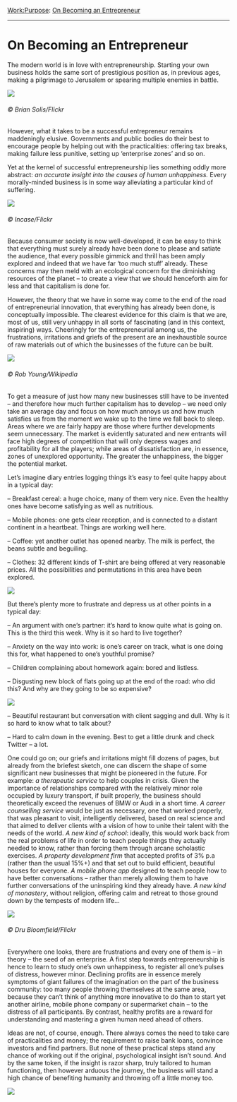 [Work:](https://www.theschooloflife.com/thebookoflife/category/work/)[Purpose](https://www.theschooloflife.com/thebookoflife/category/work/purpose/): [On Becoming an Entrepreneur](https://www.theschooloflife.com/thebookoflife/how-to-become-an-entrepreneur/)

* * *

# On Becoming an Entrepreneur

The modern world is in love with entrepreneurship. Starting your own business holds the same sort of prestigious position as, in previous ages, making a pilgrimage to Jerusalem or spearing multiple enemies in battle.

![](https://www.theschooloflife.com/thebookoflife/wp-content/uploads/2014/10/2696198607_a6f3f7cd02_o-1024x683.jpg)

###### © Brian Solis/Flickr

However, what it takes to be a successful entrepreneur remains maddeningly elusive. Governments and public bodies do their best to encourage people by helping out with the practicalities: offering tax breaks, making failure less punitive, setting up ‘enterprise zones’ and so on.

Yet at the kernel of successful entrepreneurship lies something oddly more abstract: _an accurate insight into the causes of human unhappiness._ Every morally-minded business is in some way alleviating a particular kind of suffering.

![](https://www.theschooloflife.com/thebookoflife/wp-content/uploads/2014/10/435243946_a96dde8632_o-1024x769.png)

###### © Incase/Flickr

Because consumer society is now well-developed, it can be easy to think that everything must surely already have been done to please and satiate the audience, that every possible gimmick and thrill has been amply explored and indeed that we have far ‘too much stuff’ already. These concerns may then meld with an ecological concern for the diminishing resources of the planet – to create a view that we should henceforth aim for less and that capitalism is done for.

However, the theory that we have in some way come to the end of the road of entrepreneurial innovation, that everything has already been done, is conceptually impossible. The clearest evidence for this claim is that we are, most of us, still very unhappy in all sorts of fascinating (and in this context, inspiring) ways. Cheeringly for the entrepreneurial among us, the frustrations, irritations and griefs of the present are an inexhaustible source of raw materials out of which the businesses of the future can be built.

![](https://www.theschooloflife.com/thebookoflife/wp-content/uploads/2014/10/True_Blood_Season_2_Poster_In_Times_Square_3619207070-1024x681.jpg)

###### © Rob Young/Wikipedia

To get a measure of just how many new businesses still have to be invented – and therefore how much further capitalism has to develop – we need only take an average day and focus on how much annoys us and how much satisfies us from the moment we wake up to the time we fall back to sleep. Areas where we are fairly happy are those where further developments seem unnecessary. The market is evidently saturated and new entrants will face high degrees of competition that will only depress wages and profitability for all the players; while areas of dissatisfaction are, in essence, zones of unexplored opportunity. The greater the unhappiness, the bigger the potential market.

Let’s imagine diary entries logging things it’s easy to feel quite happy about in a typical day:

– Breakfast cereal: a huge choice, many of them very nice. Even the healthy ones have become satisfying as well as nutritious.

– Mobile phones: one gets clear reception, and is connected to a distant continent in a heartbeat. Things are working well here.

– Coffee: yet another outlet has opened nearby. The milk is perfect, the beans subtle and beguiling.

– Clothes: 32 different kinds of T-shirt are being offered at very reasonable prices. All the possibilities and permutations in this area have been explored.

![](https://www.theschooloflife.com/thebookoflife/wp-content/uploads/2014/10/t-shirt-2351761_1920-1024x682.jpg)

But there’s plenty more to frustrate and depress us at other points in a typical day:

– An argument with one’s partner: it’s hard to know quite what is going on. This is the third this week. Why is it so hard to live together?

– Anxiety on the way into work: is one’s career on track, what is one doing this for, what happened to one’s youthful promise?

– Children complaining about homework again: bored and listless.

– Disgusting new block of flats going up at the end of the road: who did this? And why are they going to be so expensive?

![](https://www.theschooloflife.com/thebookoflife/wp-content/uploads/2014/10/architecture-structure-sky-house-window-glass-1218808-pxhere.com_-1024x576.jpg)

– Beautiful restaurant but conversation with client sagging and dull. Why is it so hard to know what to talk about?

– Hard to calm down in the evening. Best to get a little drunk and check Twitter – a lot.

One could go on; our griefs and irritations might fill dozens of pages, but already from the briefest sketch, one can discern the shape of some significant new businesses that might be pioneered in the future. For example: _a therapeutic service_ to help couples in crisis. Given the importance of relationships compared with the relatively minor role occupied by luxury transport, if built properly, the business should theoretically exceed the revenues of BMW or Audi in a short time. _A career counselling service_ would be just as necessary, one that worked properly, that was pleasant to visit, intelligently delivered, based on real science and that aimed to deliver clients with a vision of how to unite their talent with the needs of the world. _A new kind of school_: ideally, this would work back from the real problems of life in order to teach people things they actually needed to know, rather than forcing them through arcane scholastic exercises. _A property development firm_ that accepted profits of 3% p.a (rather than the usual 15%+) and that set out to build efficient, beautiful houses for everyone. _A mobile phone app_ designed to teach people how to have better conversations – rather than merely allowing them to have further conversations of the uninspiring kind they already have. _A new kind of monastery_, without religion, offering calm and retreat to those ground down by the tempests of modern life…

![](https://www.theschooloflife.com/thebookoflife/wp-content/uploads/2014/10/5757816075_ccbca983ae_o-1024x683.jpg)

###### © Dru Bloomfield/Flickr

Everywhere one looks, there are frustrations and every one of them is – in theory – the seed of an enterprise. A first step towards entrepreneurship is hence to learn to study one’s own unhappiness, to register all one’s pulses of distress, however minor. Declining profits are in essence merely symptoms of giant failures of the imagination on the part of the business community: too many people throwing themselves at the same area, because they can’t think of anything more innovative to do than to start yet another airline, mobile phone company or supermarket chain – to the distress of all participants. By contrast, healthy profits are a reward for understanding and mastering a given human need ahead of others.

Ideas are not, of course, enough. There always comes the need to take care of practicalities and money; the requirement to raise bank loans, convince investors and find partners. But none of these practical steps stand any chance of working out if the original, psychological insight isn’t sound. And by the same token, if the insight is razor sharp, truly tailored to human functioning, then however arduous the journey, the business will stand a high chance of benefiting humanity and throwing off a little money too.

[![](https://img.youtube.com/vi/lJjILQu2xM8/0.jpg)](https://www.youtube.com/embed/lJjILQu2xM8 '')

